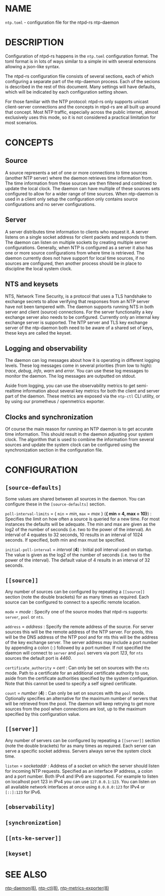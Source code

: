 <!-- ---
title: NTP.TOML(5) ntpd-rs 0.3.6 | ntpd-rs
--- -->

# NAME

`ntp.toml` - configuration file for the ntpd-rs ntp-daemon

# DESCRIPTION

Configuration of ntpd-rs happens in the `ntp.toml` configuration format. The
toml format is in lots of ways similar to a simple ini with several extensions
allowing a json-like syntax.

The ntpd-rs configuration file consists of several sections, each of which
configuring a separate part of the ntp-daemon process. Each of the secions is
described in the rest of this document. Many settings will have defaults,
which will be indicated by each configuration setting shown.

For those familiar with the NTP protocol: ntpd-rs only supports unicast
client-server connections and the concepts in ntpd-rs are all built up around
that concept. Most NTP traffic, especially across the public internet, almost
exclusively uses this mode, so it is not considered a practical limitation for
most scenarios.

# CONCEPTS

## Source
A source represents a set of one or more connections to time sources (another
NTP server) where the daemon retrieves time information from. The time
information from these sources are then filtered and combined to update the
local clock. The daemon can have multiple of these sources sets configured to
allow for a wider range of time sources. When ntp-daemon is used in a client
only setup the configuration only contains source configurations and no server
configurations.

## Server
A server distributes time information to clients who request it. A server
listens on a single socket address for client packets and responds to them. The
daemon can listen on multiple sockets by creating multiple server
configurations. Generally, when NTP is configured as a server it also has one
or more source configurations from where time is retrieved. The daemon currently
does not have support for local time sources, if no sources are configured, then
another process should be in place to discipline the local system clock.

## NTS and keysets
NTS, Network Time Security, is a protocol that uses a TLS handshake to
exchange secrets to allow verifying that responses from an NTP server have not
been tampered with. The daemon supports running NTS in both server and client
(source) connections. For the server functionality a key exchange server also
needs to be configured. Currently only an internal key exchange server is
supported. The NTP server and TLS key exchange server of the ntp-daemon both
need to be aware of a shared set of keys, these keys are called the keyset.

## Logging and observability
The daemon can log messages about how it is operating in different logging
levels. These log messages come in several priorities (from low to high):
*trace*, *debug*, *info*, *warn* and *error*. You can use these log messages to
monitor the daemon. The log messages are outputted on stdout.

Aside from logging, you can use the observability metrics to get semi-realtime
information about several key metrics for both the client and server part of
the daemon. These metrics are exposed via the `ntp-ctl` CLI utility, or by using
our prometheus / openmetrics exporter.

## Clocks and synchronization
Of course the main reason for running an NTP daemon is to get accurate time
information. This should result in the daemon adjusting your system clock. The
algorithm that is used to combine the information from several sources and
update the system clock can be configured using the synchronization section in
the configuration file.

# CONFIGURATION

## `[source-defaults]`
Some values are shared between all sources in the daemon. You can configure
these in the `[source-defaults]` section.

`poll-interval-limits` = { `min` = *min*, `max` = *max* } (**{ min = 4, max = 10}**)
:   Specifies the limit on how often a source is queried for a new time. For
    most instances the defaults will be adequate. The min and max are given as
    the log2 of the number of seconds (i.e. two to the power of the interval).
    An interval of 4 equates to 32 seconds, 10 results in an interval of 1024
    seconds. If specified, both min and max must be specified.

`initial-poll-interval` = *interval* (**4**)
:   Initial poll interval used on startup. The value is given as the log2 of
    the number of seconds (i.e. two to the power of the interval). The default
    value of 4 results in an interval of 32 seconds.

## `[[source]]`
Any number of sources can be configured by repeating a `[[source]]` section
(note the double brackets) for as many times as required. Each source can be
configured to connect to a specific remote location.

`mode` = *mode*
:   Specify one of the source modes that ntpd-rs supports: `server`, `pool` or
    `nts`.

`address` = *address*
:   Specify the remote address of the source. For server sources this will be
    the remote address of the NTP server. For pools, this will be the DNS
    address of the NTP pool and for nts this will be the address of the key
    exchange server. The server address may include a port number by appending a
    colon (`:`) followed by a port number. If not specified the daemon will
    connect to `server` and `pool` servers via port *123*, for `nts` sources the
    default port is *4460*.

`certificate_authority` = *cert*
:   Can only be set on sources with the `nts` mode. Path to a certificate for an
    additional certificate authority to use, aside from the certificate
    authorities specified by the system configuration. Note that this cannot be
    used to specify a self signed certificate.

`count` = *number* (**4**)
:   Can only be set on sources with the `pool` mode. Optionally specifies an
    alternative for the maximum number of servers that will be retrieved from
    the pool. The daemon will keep retrying to get more sources from the pool
    when connections are lost, up to the maximum specified by this configuration
    value.

## `[[server]]`
Any number of servers can be configured by repeating a `[[server]]` section
(note the double brackets) for as many times as required. Each server can serve
a specific socket address. Servers always serve the system clock time.

`listen` = *socketaddr*
:   Address of a socket on which the server should listen for incoming NTP
    requests. Specified as an interface IP address, a colon and a port number.
    Both IPv4 and IPv6 are supported. For example to listen on localhost port
    123 in IPv4 you can use `127.0.0.1:123`. You can listen on all available
    network interfaces at once using `0.0.0.0:123` for IPv4 or `[::]:123` for
    IPv6.

## `[observability]`

## `[synchronization]`

## `[[nts-ke-server]]`

## `[keyset]`

# SEE ALSO

[ntp-daemon(8)](ntp-daemon.8.md), [ntp-ctl(8)](ntp-ctl.8.md),
[ntp-metrics-exporter(8)](ntp-metrics-exporter.8.md)
